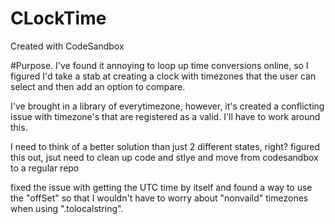 # CLockTime
Created with CodeSandbox


#Purpose.
I've found it annoying to loop up time conversions online, so I figured I'd take a stab at creating a clock with timezones that the user can select and then add an option to compare.

I've brought in a library of everytimezone, however, it's created a conflicting issue with timezone's that are registered as a valid. I'll have to work around this.


I need to think of a better solution than just 2 different states, right?
figured this out, jsut need to clean up code and stlye and move from codesandbox to a regular repo

fixed the issue with getting the UTC time by itself and found a way to use the "offSet" so that I wouldn't have to worry about "nonvaild" timezones when using ".tolocalstring".
